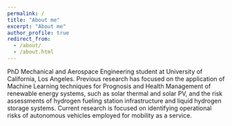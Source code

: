 ```yaml
---
permalink: /
title: "About me"
excerpt: "About me"
author_profile: true
redirect_from: 
  - /about/
  - /about.html
---
```


PhD Mechanical and Aerospace Engineering student at University of California, Los Angeles. Previous research has focused on the application of Machine Learning techniques for Prognosis and Health Management of renewable energy systems, such as solar thermal and solar PV, and the risk assessments of hydrogen fueling station infrastructure and liquid hydrogen storage systems. Current research is focused on identifying operational risks of autonomous vehicles employed for mobility as a service.
